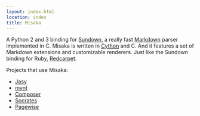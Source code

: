 ```yaml
---
layout: index.html
location: index
title: Misaka
---
```


A Python 2 and 3 binding for [Sundown][], a really fast [Markdown][] parser
implemented in C. Misaka is written in [Cython][] and C. And it features a set
of Markdown extensions and customizable renderers. Just like the Sundown binding
for Ruby, [Redcarpet][].

  [Sundown]: https://github.com/tanoku/sundown
  [Markdown]: http://en.wikipedia.org/wiki/Markdown
  [Cython]: http://cython.org/
  [Redcarpet]: https://github.com/tanoku/redcarpet


Projects that use Misaka:

 - [Jasy](https://github.com/zynga/jasy)
 - [mynt](https://github.com/Anomareh/mynt)
 - [Composer](https://github.com/shazow/composer)
 - [Socrates](https://github.com/honza/socrates)
 - [Pagewise](https://bitbucket.org/ainm/pagewise/overview)
